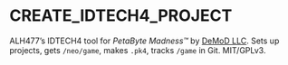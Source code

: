 # CREATE_IDTECH4_PROJECT
ALH477’s IDTECH4 tool for *PetaByte Madness™* by [DeMoD LLC](https://demod.ltd). Sets up projects, gets `/neo/game`, makes `.pk4`, tracks `/game` in Git. MIT/GPLv3.
